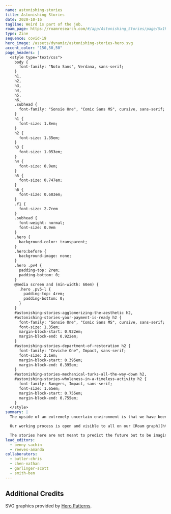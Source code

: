 ```yaml
---
name: astonishing-stories
title: Astonishing Stories
date: 2020-10-16
tagline: Weird is part of the job.
roam_page: https://roamresearch.com/#/app/Astonishing_Stories/page/5x1kRx_Fx
type: Zine
sequence: covid-19
hero_image: /assets/dynamic/astonishing-stories-hero.svg
accent_color: "150,50,50"
page_headers: |
  <style type="text/css">
    body {
      font-family: "Noto Sans", Verdana, sans-serif;
    }
    h1,
    h2,
    h3,
    h4,
    h5,
    h6,
    .subhead {
      font-family: "Sonsie One", "Comic Sans MS", cursive, sans-serif;
    }
    h1 {
      font-size: 1.8em;
    }
    h2 {
      font-size: 1.35em;
    }
    h3 {
      font-size: 1.053em;
    }
    h4 {
      font-size: 0.9em;
    }
    h5 {
      font-size: 0.747em;
    }
    h6 {
      font-size: 0.603em;
    }
    .f1 {
      font-size: 2.7rem
    }
    .subhead {
      font-weight: normal;
      font-size: 0.9em
    }
    .hero {
      background-color: transparent;
    }
    .hero:before {
      background-image: none;
    }
    .hero .pv4 {
      padding-top: 2rem;
      padding-bottom: 0;
    }
    @media screen and (min-width: 60em) {
      .hero .pv5-l {
        padding-top: 4rem;
        padding-bottom: 0;
      }
    }
    #astonishing-stories-agglomerizing-the-aesthetic h2,
    #astonishing-stories-your-payment-is-ready h2 {
      font-family: "Sonsie One", "Comic Sans MS", cursive, sans-serif;
      font-size: 1.35em;
      margin-block-start: 0.922em;
      margin-block-end: 0.922em;
    }
    #astonishing-stories-department-of-restoration h2 {
      font-family: "Ceviche One", Impact, sans-serif;
      font-size: 2.1em;
      margin-block-start: 0.395em;
      margin-block-end: 0.395em;
    }
    #astonishing-stories-mechanical-turks-all-the-way-down h2,
    #astonishing-stories-wholeness-in-a-timeless-activity h2 {
      font-family: Bangers, Impact, sans-serif;
      font-size: 1.65em;
      margin-block-start: 0.755em;
      margin-block-end: 0.755em;
    }
  </style>
summary: |
  The upside of an extremely uncertain environment is that we have been free to purely indulge in speculation about the future. The result is _Astonishing Stories_, an anthology of short speculative fiction developed from the networked thoughts of over 30 indie consultants. 

  Our working process is open and visible to all on our [Roam graph](https://roamresearch.com/#/app/Astonishing_Stories/graph). The future fragments were developed by Indie consultants from different industries and experience levels through playing sessions of [_The Thing From The Future_](https://situationlab.org/project/the-thing-from-the-future/). The fragments provided a jumping off point for authors of short speculative fiction and can be used by anyone to develop stories of their own or speculate on the post-COVID world.

  The stories here are not meant to predict the future but to be imagination extenders for entrepreneurs and consultants navigating a post-COVID landscape.
lead_editors:
  - benny-sachin
  - reeves-amanda
collaborators:
  - butler-chris
  - chen-nathan
  - garlinger-scott
  - smith-ben
---
```


## Additional Credits

SVG graphics provided by [Hero Patterns](https://www.heropatterns.com/).
